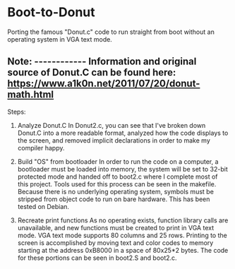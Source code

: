 # Boot-to-Donut

Porting the famous "Donut.c" code to run straight from boot without an operating system in VGA text mode.

Note: ------------
Information and original source of Donut.C can be found here: https://www.a1k0n.net/2011/07/20/donut-math.html
-----------------

Steps: 

1. Analyze Donut.C
   In Donut2.c, you can see that I've broken down Donut.C into a more readable format, analyzed how the code displays to the screen, and removed implicit declarations in order to make my compiler happy.

2. Build "OS" from bootloader
  In order to run the code on a computer, a bootloader must be loaded into memory, the system will be set to 32-bit protected mode and handed off to boot2.c where I complete most of this project. Tools used for this process can be seen in the makefile. Because there is no underlying operating system, symbols must be stripped from object code to run on bare hardware. This has been tested on Debian.

3. Recreate print functions
   As no operating exists, function library calls are unavailable, and new functions must be created to print in VGA text mode. VGA text mode supports 80 columns and 25 rows. Printing to the screen is accomplished by moving text and color codes to memory starting at the address 0xB8000 in a space of 80x25*2 bytes. The code for these portions can be seen in boot2.S and boot2.c.

